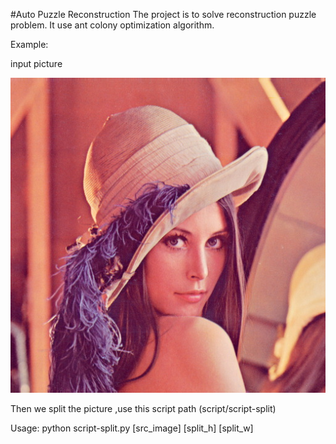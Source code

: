 #Auto Puzzle Reconstruction
The project is to solve reconstruction puzzle problem.
It use ant colony optimization algorithm.

Example:

input picture

![lena](image/lena.jpg)

Then we split the picture ,use this script path (script/script-split)

Usage:
    python script-split.py [src_image] [split_h] [split_w]


